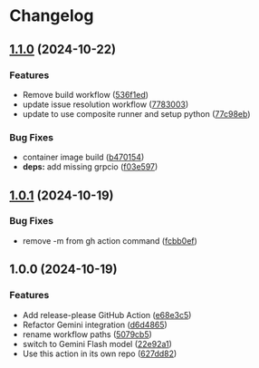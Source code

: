 # Changelog

## [1.1.0](https://github.com/laurigates/gha-issue-resolution/compare/v1.0.1...v1.1.0) (2024-10-22)


### Features

* Remove build workflow ([536f1ed](https://github.com/laurigates/gha-issue-resolution/commit/536f1ed0a215a48b573955f9223fb33c142df07d))
* update issue resolution workflow ([7783003](https://github.com/laurigates/gha-issue-resolution/commit/778300350b341287f8f74fa767f7fdb1cdbf4301))
* update to use composite runner and setup python ([77c98eb](https://github.com/laurigates/gha-issue-resolution/commit/77c98ebd731070126dad5f621d8ec2b3aff3314b))


### Bug Fixes

* container image build ([b470154](https://github.com/laurigates/gha-issue-resolution/commit/b470154e11a7acbe85ad170a6302afe58d43c5df))
* **deps:** add missing grpcio ([f03e597](https://github.com/laurigates/gha-issue-resolution/commit/f03e5979f1a9b060f93f28e15fd5a6b02119c789))

## [1.0.1](https://github.com/laurigates/gha-issue-resolution/compare/v1.0.0...v1.0.1) (2024-10-19)


### Bug Fixes

* remove -m from gh action command ([fcbb0ef](https://github.com/laurigates/gha-issue-resolution/commit/fcbb0efea9168f1e4e64fcd2abe3cdec60962699))

## 1.0.0 (2024-10-19)


### Features

* Add release-please GitHub Action ([e68e3c5](https://github.com/laurigates/gha-issue-resolution/commit/e68e3c509f1837483ccb38ec090e8aa6e517f249))
* Refactor Gemini integration ([d6d4865](https://github.com/laurigates/gha-issue-resolution/commit/d6d4865908a1d37abe011bf10f1798264820e3a4))
* rename workflow paths ([5079cb5](https://github.com/laurigates/gha-issue-resolution/commit/5079cb56c1f62486cdd875279922a9bdb7e2aaf5))
* switch to Gemini Flash model ([22e92a1](https://github.com/laurigates/gha-issue-resolution/commit/22e92a1c1d8e35e469cda6e74f554a29e110cef1))
* Use this action in its own repo ([627dd82](https://github.com/laurigates/gha-issue-resolution/commit/627dd82bf2f1b7711242a90e7a9767bae59e3f8d))
